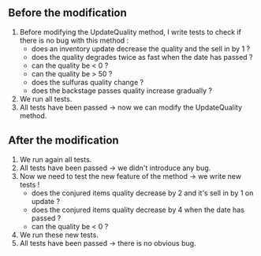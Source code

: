 ## Before the modification

1. Before modifying the UpdateQuality method, I write tests to check if there is no bug with this method :
	- does an inventory update decrease the quality and the sell in by 1 ?
	- does the quality degrades twice as fast when the date has passed ?
	- can the quality be < 0 ?
	- can the quality be > 50 ?
	- does the sulfuras quality change ?
	- does the backstage passes quality increase gradually ?
2. We run all tests.
3. All tests have been passed -> now we can modify the UpdateQuality method.


## After the modification

1. We run again all tests.
2. All tests have been passed -> we didn't introduce any bug.
3. Now we need to test the new feature of the method -> we write new tests !
	- does the conjured items quality decrease by 2 and it's sell in by 1 on update ?
	- does the conjured items quality decrease by 4 when the date has passed ?
	- can the quality be < 0 ?
4. We run these new tests.
5. All tests have been passed -> there is no obvious bug. 
